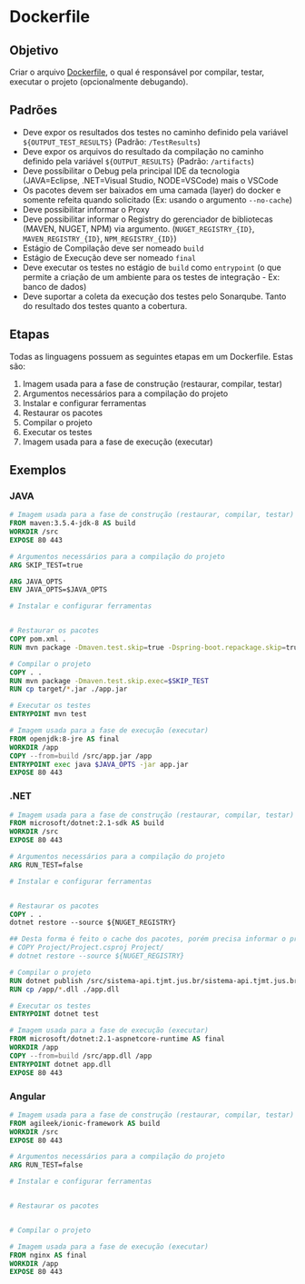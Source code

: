# Dockerfile

## Objetivo

Criar o arquivo [Dockerfile](https://docs.docker.com/engine/reference/builder/), o qual é responsável por compilar, testar, executar o projeto (opcionalmente debugando).

## Padrões

- Deve expor os resultados dos testes no caminho definido pela variável `${OUTPUT_TEST_RESULTS}` (Padrão: `/TestResults`)
- Deve expor os arquivos do resultado da compilação no caminho definido pela variável `${OUTPUT_RESULTS}` (Padrão: `/artifacts`)
- Deve possíbilitar o Debug pela principal IDE da tecnologia (JAVA=Eclipse, .NET=Visual Studio, NODE=VSCode) mais o VSCode
- Os pacotes devem ser baixados em uma camada (layer) do docker e somente refeita quando solicitado (Ex: usando o argumento `--no-cache`)
- Deve possibilitar informar o Proxy
- Deve possibilitar informar o Registry do gerenciador de bibliotecas (MAVEN, NUGET, NPM) via argumento. (`NUGET_REGISTRY_{ID}`, `MAVEN_REGISTRY_{ID}`, `NPM_REGISTRY_{ID}`)
- Estágio de Compilação deve ser nomeado `build`
- Estágio de Execução deve ser nomeado `final`
- Deve executar os testes no estágio de `build` como `entrypoint` (o que permite a criação de um ambiente para os testes de integração - Ex: banco de dados)
- Deve suportar a coleta da execução dos testes pelo Sonarqube. Tanto do resultado dos testes quanto a cobertura.

## Etapas

Todas as linguagens possuem as seguintes etapas em um Dockerfile. Estas são:

1. Imagem usada para a fase de construção (restaurar, compilar, testar)
2. Argumentos necessários para a compilação do projeto
3. Instalar e configurar ferramentas
4. Restaurar os pacotes
5. Compilar o projeto
6. Executar os testes
7. Imagem usada para a fase de execução (executar)

## Exemplos

### JAVA

```dockerfile
# Imagem usada para a fase de construção (restaurar, compilar, testar)
FROM maven:3.5.4-jdk-8 AS build
WORKDIR /src
EXPOSE 80 443

# Argumentos necessários para a compilação do projeto
ARG SKIP_TEST=true

ARG JAVA_OPTS
ENV JAVA_OPTS=$JAVA_OPTS

# Instalar e configurar ferramentas


# Restaurar os pacotes
COPY pom.xml .
RUN mvn package -Dmaven.test.skip=true -Dspring-boot.repackage.skip=true

# Compilar o projeto
COPY . .
RUN mvn package -Dmaven.test.skip.exec=$SKIP_TEST
RUN cp target/*.jar ./app.jar

# Executar os testes
ENTRYPOINT mvn test

# Imagem usada para a fase de execução (executar)
FROM openjdk:8-jre AS final
WORKDIR /app
COPY --from=build /src/app.jar /app
ENTRYPOINT exec java $JAVA_OPTS -jar app.jar
EXPOSE 80 443
```

### .NET

```dockerfile
# Imagem usada para a fase de construção (restaurar, compilar, testar)
FROM microsoft/dotnet:2.1-sdk AS build
WORKDIR /src
EXPOSE 80 443

# Argumentos necessários para a compilação do projeto
ARG RUN_TEST=false

# Instalar e configurar ferramentas


# Restaurar os pacotes
COPY . .
dotnet restore --source ${NUGET_REGISTRY}

## Desta forma é feito o cache dos pacotes, porém precisa informar o projeto ()
# COPY Project/Project.csproj Project/
# dotnet restore --source ${NUGET_REGISTRY}

# Compilar o projeto
RUN dotnet publish /src/sistema-api.tjmt.jus.br/sistema-api.tjmt.jus.br.csproj -c ${CONFIGURATION} -o /app --no-build
RUN cp /app/*.dll ./app.dll

# Executar os testes
ENTRYPOINT dotnet test

# Imagem usada para a fase de execução (executar)
FROM microsoft/dotnet:2.1-aspnetcore-runtime AS final
WORKDIR /app
COPY --from=build /src/app.dll /app
ENTRYPOINT dotnet app.dll
EXPOSE 80 443
```

### Angular

```dockerfile
# Imagem usada para a fase de construção (restaurar, compilar, testar)
FROM agileek/ionic-framework AS build
WORKDIR /src
EXPOSE 80 443

# Argumentos necessários para a compilação do projeto
ARG RUN_TEST=false

# Instalar e configurar ferramentas


# Restaurar os pacotes


# Compilar o projeto

# Imagem usada para a fase de execução (executar)
FROM nginx AS final
WORKDIR /app
EXPOSE 80 443
```

